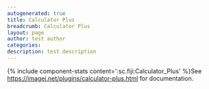 ```yaml
---
autogenerated: true
title: Calculator Plus
breadcrumb: Calculator Plus
layout: page
author: test author
categories: 
description: test description
---
```


{% include component-stats content=':sc.fiji:Calculator\_Plus' %}See https://imagej.net/plugins/calculator-plus.html for documentation.
